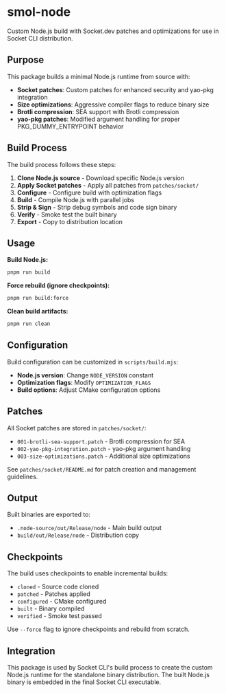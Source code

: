 # smol-node

Custom Node.js build with Socket.dev patches and optimizations for use in Socket CLI distribution.

## Purpose

This package builds a minimal Node.js runtime from source with:
- **Socket patches**: Custom patches for enhanced security and yao-pkg integration
- **Size optimizations**: Aggressive compiler flags to reduce binary size
- **Brotli compression**: SEA support with Brotli compression
- **yao-pkg patches**: Modified argument handling for proper PKG_DUMMY_ENTRYPOINT behavior

## Build Process

The build process follows these steps:

1. **Clone Node.js source** - Download specific Node.js version
2. **Apply Socket patches** - Apply all patches from `patches/socket/`
3. **Configure** - Configure build with optimization flags
4. **Build** - Compile Node.js with parallel jobs
5. **Strip & Sign** - Strip debug symbols and code sign binary
6. **Verify** - Smoke test the built binary
7. **Export** - Copy to distribution location

## Usage

**Build Node.js:**
```bash
pnpm run build
```

**Force rebuild (ignore checkpoints):**
```bash
pnpm run build:force
```

**Clean build artifacts:**
```bash
pnpm run clean
```

## Configuration

Build configuration can be customized in `scripts/build.mjs`:
- **Node.js version**: Change `NODE_VERSION` constant
- **Optimization flags**: Modify `OPTIMIZATION_FLAGS`
- **Build options**: Adjust CMake configuration options

## Patches

All Socket patches are stored in `patches/socket/`:
- `001-brotli-sea-support.patch` - Brotli compression for SEA
- `002-yao-pkg-integration.patch` - yao-pkg argument handling
- `003-size-optimizations.patch` - Additional size optimizations

See `patches/socket/README.md` for patch creation and management guidelines.

## Output

Built binaries are exported to:
- `.node-source/out/Release/node` - Main build output
- `build/out/Release/node` - Distribution copy

## Checkpoints

The build uses checkpoints to enable incremental builds:
- `cloned` - Source code cloned
- `patched` - Patches applied
- `configured` - CMake configured
- `built` - Binary compiled
- `verified` - Smoke test passed

Use `--force` flag to ignore checkpoints and rebuild from scratch.

## Integration

This package is used by Socket CLI's build process to create the custom Node.js runtime for the standalone binary distribution. The built Node.js binary is embedded in the final Socket CLI executable.
